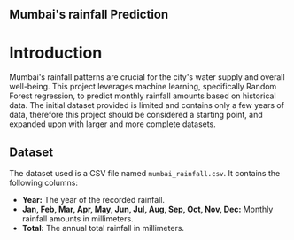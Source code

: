 ## Mumbai's rainfall Prediction

# Introduction

Mumbai's rainfall patterns are crucial for the city's water supply and overall well-being. 
This project leverages machine learning, specifically Random Forest regression, to predict monthly rainfall amounts based on historical data. 
The initial dataset provided is limited and contains only a few years of data, 
therefore this project should be considered a starting point, and expanded upon with larger and more complete datasets.


## Dataset

The dataset used is a CSV file named `mumbai_rainfall.csv`. It contains the following columns:

-   **Year:** The year of the recorded rainfall.
-   **Jan, Feb, Mar, Apr, May, Jun, Jul, Aug, Sep, Oct, Nov, Dec:** Monthly rainfall amounts in millimeters.
-   **Total:** The annual total rainfall in millimeters.
